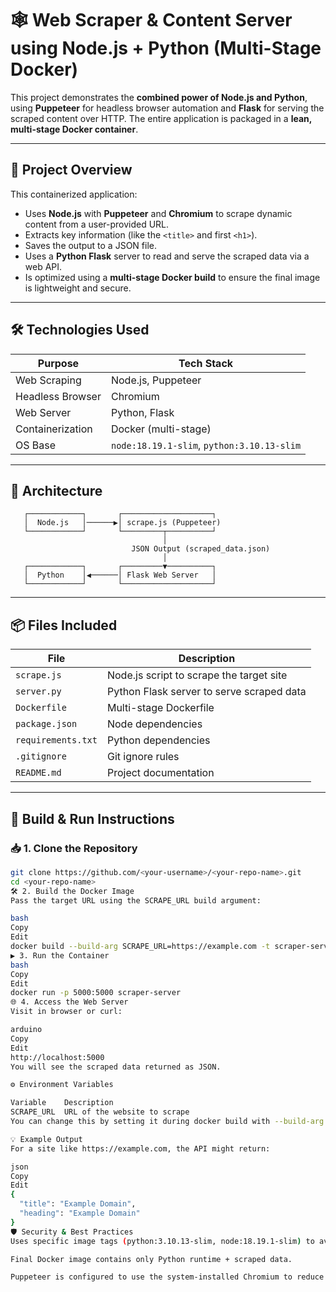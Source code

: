 # 🕸️ Web Scraper & Content Server using Node.js + Python (Multi-Stage Docker)

This project demonstrates the **combined power of Node.js and Python**, using **Puppeteer** for headless browser automation and **Flask** for serving the scraped content over HTTP. The entire application is packaged in a **lean, multi-stage Docker container**.

---

## 🚀 Project Overview

This containerized application:

- Uses **Node.js** with **Puppeteer** and **Chromium** to scrape dynamic content from a user-provided URL.
- Extracts key information (like the `<title>` and first `<h1>`).
- Saves the output to a JSON file.
- Uses a **Python Flask** server to read and serve the scraped data via a web API.
- Is optimized using a **multi-stage Docker build** to ensure the final image is lightweight and secure.

---

## 🛠️ Technologies Used

| Purpose         | Tech Stack          |
|-----------------|---------------------|
| Web Scraping    | Node.js, Puppeteer  |
| Headless Browser| Chromium            |
| Web Server      | Python, Flask       |
| Containerization| Docker (multi-stage)|
| OS Base         | `node:18.19.1-slim`, `python:3.10.13-slim` |

---

## 🧩 Architecture

       ┌────────────┐       ┌────────────────────┐
       │  Node.js   │──────▶│ scrape.js (Puppeteer)
       └────────────┘       └─────────┬──────────┘
                                      │
                               JSON Output (scraped_data.json)
                                      │
       ┌────────────┐       ┌─────────▼──────────┐
       │  Python    │◀──────│ Flask Web Server   │
       └────────────┘       └────────────────────┘

---

## 📦 Files Included

| File                | Description                                |
|---------------------|--------------------------------------------|
| `scrape.js`         | Node.js script to scrape the target site   |
| `server.py`         | Python Flask server to serve scraped data  |
| `Dockerfile`        | Multi-stage Dockerfile                     |
| `package.json`      | Node dependencies                          |
| `requirements.txt`  | Python dependencies                        |
| `.gitignore`        | Git ignore rules                           |
| `README.md`         | Project documentation                      |

---

## 🔧 Build & Run Instructions

### 📥 1. Clone the Repository

```bash
git clone https://github.com/<your-username>/<your-repo-name>.git
cd <your-repo-name>
🛠 2. Build the Docker Image
Pass the target URL using the SCRAPE_URL build argument:

bash
Copy
Edit
docker build --build-arg SCRAPE_URL=https://example.com -t scraper-server .
▶️ 3. Run the Container
bash
Copy
Edit
docker run -p 5000:5000 scraper-server
🌐 4. Access the Web Server
Visit in browser or curl:

arduino
Copy
Edit
http://localhost:5000
You will see the scraped data returned as JSON.

⚙️ Environment Variables

Variable	Description
SCRAPE_URL	URL of the website to scrape
You can change this by setting it during docker build with --build-arg.

💡 Example Output
For a site like https://example.com, the API might return:

json
Copy
Edit
{
  "title": "Example Domain",
  "heading": "Example Domain"
}
🛡️ Security & Best Practices
Uses specific image tags (python:3.10.13-slim, node:18.19.1-slim) to avoid vulnerabilities.

Final Docker image contains only Python runtime + scraped data.

Puppeteer is configured to use the system-installed Chromium to reduce image size.